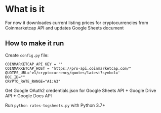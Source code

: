 # What is it

For now it downloades current listing prices for cryptocurrencies from Coinmarketcap API  and updates Google Sheets document


## How to make it run
Create `config.py` file:

```
COINMARKETCAP_API_KEY = ''
COINMARKETCAP_HOST = "https://pro-api.coinmarketcap.com/"
QUOTES_URL='v1/cryptocurrency/quotes/latest?symbol='
DOC_ID=""
CRYPTO_RATE_RANGE="A1:A3"
```

Get Google OAuth2 credentials.json for Google Sheets API + Google Drive API + Google Docs API

Run `python rates-togsheets.py` with Python 3.7+
